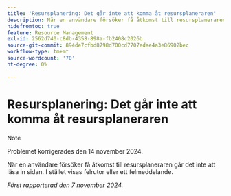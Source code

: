 ```yaml
---
title: 'Resursplanering: Det går inte att komma åt resursplaneraren'
description: När en användare försöker få åtkomst till resursplaneraren går det inte att läsa in sidan. I stället visas felrutor eller ett felmeddelande.
hidefromtoc: true
feature: Resource Management
exl-id: 2562d740-c8db-4358-898a-fb2408c2026b
source-git-commit: 894de7cfbd8798d700cd7707edae4a3e86902bec
workflow-type: tm+mt
source-wordcount: '70'
ht-degree: 0%

---
```


# Resursplanering: Det går inte att komma åt resursplaneraren

>[!NOTE]
>
>Problemet korrigerades den 14 november 2024.

När en användare försöker få åtkomst till resursplaneraren går det inte att läsa in sidan. I stället visas felrutor eller ett felmeddelande.

_Först rapporterad den 7 november 2024._
